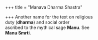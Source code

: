 +++
title = "Manava Dharma Shastra"

+++
Another name for the text on religious  
duty (**dharma**) and social order  
ascribed to the mythical sage **Manu**. See  
**Manu Smrti**.